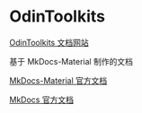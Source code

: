 # OdinToolkits

[OdinToolkits 文档网站](https://www.odintoolkits.cn/)

基于 MkDocs-Material 制作的文档

[MkDocs-Material 官方文档](https://squidfunk.github.io/mkdocs-material/)

[MkDocs 官方文档](https://www.mkdocs.org/)



